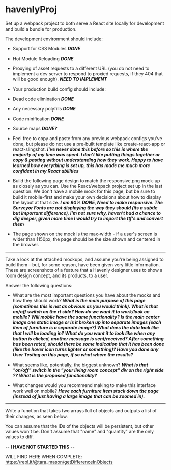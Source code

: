 # havenlyProj
Set up a webpack project to both serve a React site locally for development and build a bundle for production.

The development environment should include:

* Support for CSS Modules **_DONE_**

* Hot Module Reloading **_DONE_**

* Proxying of asset requests to a different URL (you do not need to implement a dev server to respond to proxied requests, if they 404 that will be good enough). **_NEED TO IMPLEMENT_**

* Your production build config should include:

* Dead code elimination **_DONE_**

* Any necessary polyfills **_DONE_**

* Code minification **_DONE_**

* Source maps **_DONE?_**

* Feel free to copy and paste from any previous webpack configs you've done, but please do not use a pre-built template like create-react-app or react-slingshot.  **_I've never done this before so this is where the majority of my time was spent. I don't like putting things together or copy & pasting without understanding how they work. Happy to have learned how everything is set up, this has made me much more confident in my React abilities_**


* Build the following page design to match the responsive.png mock-up as closely as you can. Use the React/webpack project set up in the last question. We don't have a mobile mock for this page, but be sure to build it mobile-first and make your own decisions about how to display the layout at that size.  **_I am 90% DONE, Need to make responsive. The Surveyor Fonts are not displaying the way they should (its a subtle but important difference), I'm not sure why, haven't had a chance to dig deeper, given more time I would try to import the ttf's and convert them_**  

* The page shown on the mock is the max-width - if a user's screen is wider than 1150px, the page should be the size shown and centered in the browser.

****

Take a look at the attached mockups, and assume you're being assigned to build them – but, for some reason, have been given very little information. These are screenshots of a feature that a Havenly designer uses to show a room design concept, and its products, to a user.

Answer the following questions:

* What are the most important questions you have about the mocks and how they should work?
**_What is the main purpose of this page (sometimes this is not as obvious as you would think).  What is that on/off switch on the rt side? How do we want it to work/look on mobile?  Will mobile have the same functionality?  Is the main center image one static image or is it broken up into separate images (each item of furniture is a separate image?)  What does the data look like that I will be loading in? What do you want it to look like when any button is clicked, another message is sent/received? After something has been rated, should there be some indication that it has been done (like the hover icon turns lighter or something)? Have you done any User Testing on this page, if so what where the results?_**

* What seems like, potentially, the biggest unknown?
**_What is that "on/off" switch in the "your living room concept" div on the right side ?? What is the proposed functionality?_**

* What changes would you recommend making to make this interface work well on mobile?
**_Have each furniture item stack down the page (instead of just having a large image that can be zoomed in)._**

****

Write a function that takes two arrays full of objects and outputs a list of their changes, as seen below.

You can assume that the IDs of the objects will be persistent, but other values won't be. Don't assume that "name" and "quantity" are the only values to diff.

-- **I HAVE NOT STARTED THIS** --

WILL FIND HERE WHEN COMPLETE: https://repl.it/@tara_mason/getDifferenceInObjects


